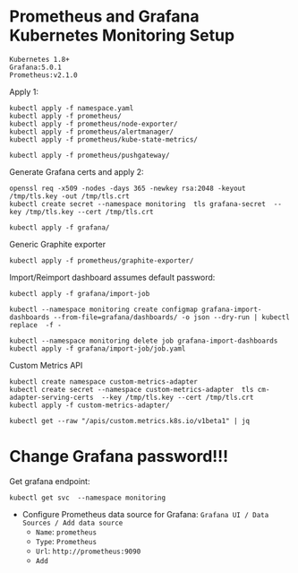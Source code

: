 # Prometheus and Grafana Kubernetes Monitoring Setup

```
Kubernetes 1.8+
Grafana:5.0.1
Prometheus:v2.1.0
```

Apply 1:
```
kubectl apply -f namespace.yaml
kubectl apply -f prometheus/
kubectl apply -f prometheus/node-exporter/
kubectl apply -f prometheus/alertmanager/
kubectl apply -f prometheus/kube-state-metrics/
```

```
kubectl apply -f prometheus/pushgateway/
```

Generate Grafana certs and apply 2:
```
openssl req -x509 -nodes -days 365 -newkey rsa:2048 -keyout /tmp/tls.key -out /tmp/tls.crt
kubectl create secret --namespace monitoring  tls grafana-secret  --key /tmp/tls.key --cert /tmp/tls.crt

kubectl apply -f grafana/

```

Generic Graphite exporter
```
kubectl apply -f prometheus/graphite-exporter/
```

Import/Reimport dashboard assumes default password:
```
kubectl apply -f grafana/import-job

kubectl --namespace monitoring create configmap grafana-import-dashboards --from-file=grafana/dashboards/ -o json --dry-run | kubectl replace  -f -

kubectl --namespace monitoring delete job grafana-import-dashboards
kubectl apply -f grafana/import-job/job.yaml
```

Custom Metrics API
```
kubectl create namespace custom-metrics-adapter
kubectl create secret --namespace custom-metrics-adapter  tls cm-adapter-serving-certs  --key /tmp/tls.key --cert /tmp/tls.crt
kubectl apply -f custom-metrics-adapter/

kubectl get --raw "/apis/custom.metrics.k8s.io/v1beta1" | jq
```

# Change Grafana password!!!
Get grafana endpoint:
```
kubectl get svc  --namespace monitoring
```

- Configure Prometheus data source for Grafana:
`Grafana UI / Data Sources / Add data source`
  - `Name`: `prometheus`
  - `Type`: `Prometheus`
  - `Url`: `http://prometheus:9090`
  - `Add`
